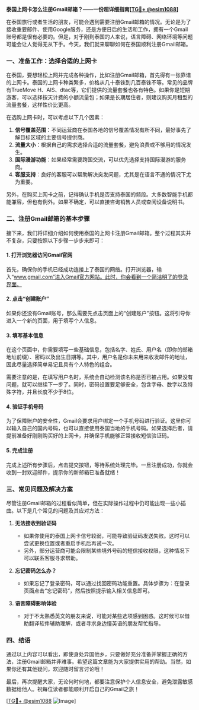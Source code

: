**泰国上网卡怎么注册Gmail邮箱？——一份超详细指南[[TG💪+ @esim1088](https://t.me/s/esim1088)]**

在泰国旅行或者生活的朋友，可能会遇到需要注册Gmail邮箱的情况。无论是为了接收重要邮件、使用Google服务，还是方便日后的生活和工作，拥有一个Gmail账号都是很有必要的。但是，对于刚到泰国的人来说，语言障碍、网络环境等问题可能会让人觉得无从下手。今天，我们就来聊聊如何在泰国顺利注册Gmail邮箱。

### 一、准备工作：选择合适的上网卡

在泰国，要想轻松上网并完成各种操作，比如注册Gmail邮箱，首先得有一张靠谱的上网卡。泰国的上网卡种类繁多，价格从几十泰铢到几百泰铢不等。常见的品牌有TrueMove H、AIS、dtac等，它们提供的流量套餐也各有特色。如果你是短期游客，可以选择按天计费的小额流量包；如果是长期居住者，则建议购买月租型的流量套餐，这样性价比更高。

在选购上网卡时，可以考虑以下几个因素：

1. **信号覆盖范围**：不同运营商在泰国各地的信号覆盖情况有所不同，最好事先了解目标区域的主要信号提供商。
2. **流量大小**：根据自己的需求选择合适的流量套餐，避免浪费或不够用的情况发生。
3. **国际漫游功能**：如果经常需要跨国交流，可以优先选择支持国际漫游的服务商。
4. **客服支持**：良好的客服可以帮助解决突发问题，尤其是在语言不通的情况下尤为重要。

另外，在购买上网卡之前，记得确认手机是否支持泰国的频段。大多数智能手机都能兼容，但也有例外。如果不确定，可以直接咨询销售人员或查阅设备说明书。

### 二、注册Gmail邮箱的基本步骤

接下来，我们将详细介绍如何使用泰国的上网卡注册Gmail邮箱。整个过程其实并不复杂，只要按照以下步骤一步步来即可：

#### 1. 打开浏览器访问Gmail官网

首先，确保你的手机已经成功连接上了泰国的网络。打开浏览器，输入“www.gmail.com”进入Gmail官方网站。此时，你会看到一个简洁明了的登录界面。

#### 2. 点击“创建账户”

如果你还没有Gmail账号，那么需要先点击页面上的“创建账户”按钮。这将引导你进入一个新的页面，用于填写个人信息。

#### 3. 填写基本信息

在这个页面中，你需要填写一些基础信息，包括名字、姓氏、用户名（即你的邮箱地址前缀）、密码以及出生日期等。其中，用户名是你未来用来收发邮件的地址，因此尽量选择简单易记且具有个人特色的组合。

需要注意的是，在填写用户名时，系统会自动检测该名称是否已被占用。如果没有问题，就可以继续下一步了。同时，密码设置要足够安全，包含字母、数字以及特殊字符，并且长度不少于8位。

#### 4. 验证手机号码

为了保障账户的安全性，Gmail会要求用户绑定一个手机号码进行验证。这里你可以输入自己的国内号码，也可以直接使用泰国当地的手机号码。如果选择后者，请提前准备好刚刚购买好的上网卡，并确保手机能够正常接收短信验证码。

#### 5. 完成注册

完成上述所有步骤后，点击提交按钮，等待系统处理完毕。一旦注册成功，你就会收到一封欢迎邮件，提示你的新邮箱已准备就绪！

### 三、常见问题及解决方案

尽管注册Gmail邮箱的过程看似简单，但在实际操作过程中仍可能出现一些小插曲。以下是几个常见的问题及其应对方法：

1. **无法接收到验证码**
   - 如果你使用的泰国上网卡信号较弱，可能导致验证码发送失败。这时可以尝试更换位置或者重启手机后再试一次。
   - 另外，部分运营商可能会限制某些境外号码的短信接收权限，这种情况下可以联系客服寻求帮助。

2. **忘记密码怎么办？**
   - 如果忘记了登录密码，可以通过找回密码功能重置。具体步骤为：在登录页面点击“忘记密码”，然后按照提示输入相关信息即可。

3. **语言障碍影响体验**
   - 对于不太熟悉英文的朋友来说，可能对某些选项感到困惑。这时候可以借助翻译软件辅助理解，或者寻求身边懂英语的朋友帮忙指导。

### 四、结语

通过以上内容可以看出，即使身处异国他乡，只要做好充分准备并掌握正确的方法，注册Gmail邮箱并非难事。希望这篇文章能为大家提供实用的帮助。当然，如果你还有其他疑问，欢迎随时留言讨论哦！

最后，再次提醒大家，无论何时何地，都要注意保护个人信息安全，避免泄露敏感数据给他人。祝每位读者都能顺利开启自己的Gmail之旅！

[[TG💪+ @esim1088](https://t.me/s/esim1088) ![Image](https://i.postimg.cc/4NQfJmqS/Snipaste-2025-05-13-00-14-12.png)]